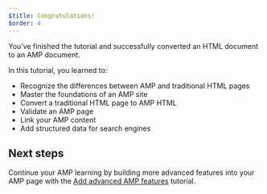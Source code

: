 ```yaml
---
$title: Congratulations!
$order: 4
---
```


You’ve finished the tutorial and successfully converted an HTML document to an AMP document.

In this tutorial, you learned to:

- Recognize the differences between AMP and traditional HTML pages
- Master the foundations of an AMP site
- Convert a traditional HTML page to AMP HTML
- Validate an AMP page
- Link your AMP content
- Add structured data for search engines


## Next steps

Continue your AMP learning by building more advanced features into your AMP page with the [Add advanced AMP features](/docs/tutorials/add_advanced.html) tutorial.